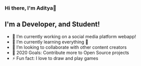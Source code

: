 ### Hi there, I'm Aditya👋

## I'm a Developer, and Student!

- 🔭 I’m currently working on a social media platform webapp!
- 🌱 I’m currently learning everything 🤣
- 👯 I’m looking to collaborate with other content creators
- 🥅 2020 Goals: Contribute more to Open Source projects
- ⚡ Fun fact: I love to draw and play games
